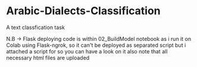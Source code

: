 # Arabic-Dialects-Classification
A text classfication task

N.B -> Flask deploying code is within 02_BuildModel notebook as i run it on Colab using Flask-ngrok, so it can't be deployed as separated script but i attached a script for so you can have a look on it
also note that all necessary html files are uploaded
